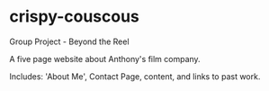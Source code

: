 # crispy-couscous
Group Project - Beyond the Reel 

A five page website about Anthony's film company. 

Includes: 'About Me', Contact Page, content, and links to past work. 
